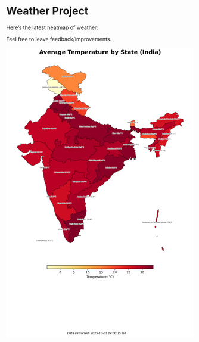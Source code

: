 # Weather Project

Here’s the latest heatmap of weather:

Feel free to leave feedback/improvements.

![India Heatmap](docs/assets/india_heatmap.png?v=DCE6AD)

